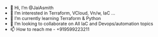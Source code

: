 - 👋 Hi, I’m @JaiAsmith
- 👀 I’m interested in Terraform, VCloud, Vn/w, IaC ...
- 🌱 I’m currently learning Terraform & Python
- 💞️ I’m looking to collaborate on All IaC and Devops/automation topics
- 📫 How to reach me - +919599223211

<!---
JaiAsmith/JaiAsmith is a ✨ special ✨ repository because its `README.md` (this file) appears on your GitHub profile.
You can click the Preview link to take a look at your changes.
--->

